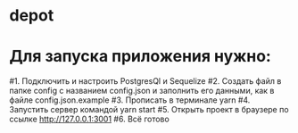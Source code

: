 # depot
# Для запуска приложения нужно:
#1. Подключить и настроить PostgresQl и  Sequelize
#2. Создать файл в папке config с названием config.json и заполнить его данными, как в файле config.json.example
#3. Прописать в терминале yarn
#4. Запустить сервер командой yarn start
#5. Открыть проект в браузере по ссылке http://127.0.0.1:3001
#6. Всё готово